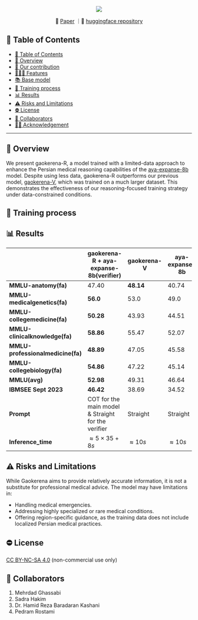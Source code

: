 <div align="center">
  <img src="https://github.com/user-attachments/assets/fa5782f3-bf6e-4ff1-987d-517e6f2d135f"/>
</div>
<p align="center">
📃 <a href="https://arxiv.org/pdf/2510.20059" target="_blank">Paper</a> ｜🤗 <a href="https://huggingface.co/gaokerena" target="_blank">huggingface repository</a>
</p>

## 📒 Table of Contents
- [📒 Table of Contents](#-table-of-contents)
- [📍 Overview](#-overview)
- [🌱 Our contribution](#-our-contribution)
- [🕵🏼‍♀️ Features](#-features)
- [📚 Base model](#-base-model)
- [🏃 Training process](#-training-process)
- [📊 Results](#-Results)
- [⚠️ Risks and Limitations](#-risks-and-limitations)
- [⛔️ License](#-license)
- [🤝 Collaborators](#-collaborators)
- [🙏🏼 Acknowledgement](#-acknowledgement)

---

## 📍 Overview
We present gaokerena-R, a model trained with a limited-data approach to enhance the Persian medical reasoning capabilities of the [aya-expanse-8b](https://huggingface.co/CohereForAI/aya-expanse-8b) model. Despite using less data, gaokerena-R outperforms our previous model, [gaokerena-V](https://github.com/Mehrdadghassabi/Gaokerena-V), which was trained on a much larger dataset. This demonstrates the effectiveness of our reasoning-focused training strategy under data-constrained conditions.

## 🏃 Training process

## 📊 Results

|                       | gaokerena-R + aya-expanse-8b(verifier) | gaokerena-V | aya-expanse-8b |
|-----------------------|--------------------|---------------------------|---------|
| **MMLU-anatomy(fa)**  | 47.40           | **48.14**                    | 40.74   |
| **MMLU-medicalgenetics(fa)**      | **56.0**           | 53.0          | 49.0    |
| **MMLU-collegemedicine(fa)**      | **50.28**              | 43.93     | 44.51   |
| **MMLU-clinicalknowledge(fa)**     | **58.86**          | 55.47        | 52.07   | 
| **MMLU-professionalmedicine(fa)**  | **48.89**          | 47.05        | 45.58   |
| **MMLU-collegebiology(fa)**      | **54.86**          | 47.22          | 45.14   | 
| **MMLU(avg)**         | **52.98**          | 49.31                     | 46.64   | 
| **IBMSEE Sept 2023**   | **46.42**          | 38.69                    | 34.52   |
| **Prompt**         | COT for the main model & Straight for the verifier          | Straight                   | Straight   | 
| **Inference_time**         | $\approx 5 \times 35 + 8 s$       |  $\approx 10s$     | $\approx 10s$  | 


## ⚠️ Risks and Limitations
While Gaokerena aims to provide relatively accurate information, it is not a substitute for professional medical advice. The model may have limitations in:

- Handling medical emergencies.
- Addressing highly specialized or rare medical conditions.
- Offering region-specific guidance, as the training data does not include localized Persian medical practices.

## ⛔️ License
[CC BY-NC-SA 4.0](https://creativecommons.org/licenses/by-nc-sa/4.0/) (non-commercial use only)

## 🤝 Collaborators
1. Mehrdad Ghassabi
2. Sadra Hakim
3. Dr. Hamid Reza Baradaran Kashani
4. Pedram Rostami

